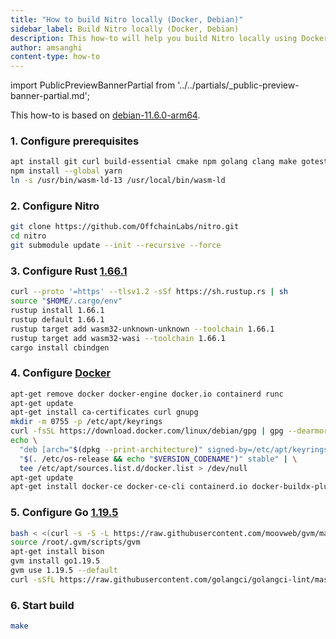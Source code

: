```yaml
---
title: "How to build Nitro locally (Docker, Debian)"
sidebar_label: Build Nitro locally (Docker, Debian)
description: This how-to will help you build Nitro locally using Docker on Debian.
author: amsanghi
content-type: how-to
---
```


import PublicPreviewBannerPartial from '../../partials/_public-preview-banner-partial.md'; 

<PublicPreviewBannerPartial />

This how-to is based on [debian-11.6.0-arm64](https://cdimage.debian.org/debian-cd/current/arm64/iso-cd/debian-11.6.0-arm64-netinst.iso).

### 1. Configure prerequisites

  ```bash
  apt install git curl build-essential cmake npm golang clang make gotestsum wabt lld-13
  npm install --global yarn
  ln -s /usr/bin/wasm-ld-13 /usr/local/bin/wasm-ld
  ```


### 2. Configure Nitro

  ```bash
  git clone https://github.com/OffchainLabs/nitro.git
  cd nitro
  git submodule update --init --recursive --force
  ```


### 3. Configure Rust [1.66.1](https://www.rust-lang.org/tools/install)

  ```bash
  curl --proto '=https' --tlsv1.2 -sSf https://sh.rustup.rs | sh
  source "$HOME/.cargo/env"
  rustup install 1.66.1
  rustup default 1.66.1
  rustup target add wasm32-unknown-unknown --toolchain 1.66.1
  rustup target add wasm32-wasi --toolchain 1.66.1
  cargo install cbindgen
  ```

### 4. Configure [Docker](https://docs.docker.com/engine/install/debian/)

  ```bash
  apt-get remove docker docker-engine docker.io containerd runc
  apt-get update
  apt-get install ca-certificates curl gnupg
  mkdir -m 0755 -p /etc/apt/keyrings
  curl -fsSL https://download.docker.com/linux/debian/gpg | gpg --dearmor -o /etc/apt/keyrings/docker.gpg
  echo \
    "deb [arch="$(dpkg --print-architecture)" signed-by=/etc/apt/keyrings/docker.gpg] https://download.docker.com/linux/debian \
    "$(. /etc/os-release && echo "$VERSION_CODENAME")" stable" | \
    tee /etc/apt/sources.list.d/docker.list > /dev/null
  apt-get update
  apt-get install docker-ce docker-ce-cli containerd.io docker-buildx-plugin docker-compose-plugin
  ```

### 5. Configure Go [1.19.5](https://github.com/moovweb/gvm)

  ```bash
  bash < <(curl -s -S -L https://raw.githubusercontent.com/moovweb/gvm/master/binscripts/gvm-installer)
  source /root/.gvm/scripts/gvm
  apt-get install bison
  gvm install go1.19.5
  gvm use 1.19.5 --default
  curl -sSfL https://raw.githubusercontent.com/golangci/golangci-lint/master/install.sh | sh -s -- -b $(go env GOPATH)/bin v1.52.2
  ```
### 6. Start build

  ```bash
  make
  ```